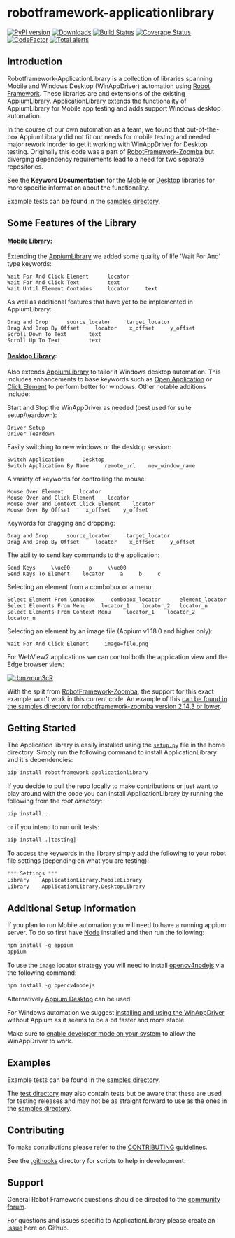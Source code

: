 robotframework-applicationlibrary
===========
[![PyPI version](https://badge.fury.io/py/robotframework-applicationlibrary.svg)](https://badge.fury.io/py/robotframework-applicationlibrary)
[![Downloads](https://pepy.tech/badge/robotframework-applicationlibrary)](https://pepy.tech/project/robotframework-applicationlibrary)
[![Build Status](https://github.com/Accruent/robotframework-applicationlibrary/workflows/tests/badge.svg?branch=master)](https://github.com/Accruent/robotframework-applicationlibrary/actions?query=workflow%3Atests)
[![Coverage Status](https://coveralls.io/repos/github/Accruent/robotframework-applicationlibrary/badge.svg?branch=master)](https://coveralls.io/github/Accruent/robotframework-applicationlibrary?branch=master)
[![CodeFactor](https://www.codefactor.io/repository/github/accruent/robotframework-applicationlibrary/badge)](https://www.codefactor.io/repository/github/accruent/robotframework-applicationlibrary)
[![Total alerts](https://img.shields.io/lgtm/alerts/g/Accruent/robotframework-applicationlibrary.svg?logo=lgtm&logoWidth=18)](https://lgtm.com/projects/g/Accruent/robotframework-applicationlibrary/alerts/)

Introduction
--------------

Robotframework-ApplicationLibrary is a collection of libraries spanning Mobile and Windows Desktop (WinAppDriver) automation using [Robot Framework](https://github.com/robotframework/robotframework).
These libraries are and extensions of the existing [AppiumLibrary](https://github.com/serhatbolsu/robotframework-appiumlibrary). ApplicationLibrary extends the functionality 
of AppiumLibrary for Mobile app testing and adds support Windows desktop automation.

In the course of our own automation as a team, we found that out-of-the-box AppiumLibrary did not fit our needs for mobile testing and needed major rework inorder to get it working with WinAppDriver for Desktop testing.
Originally this code was a part of [RobotFramework-Zoomba](https://github.com/Accruent/robotframework-zoomba) but diverging dependency requirements lead to a need for two separate repositories.

See the **Keyword Documentation** for the [Mobile](https://accruent.github.io/robotframework-applicationlibrary/MobileLibraryDocumentation.html) or [Desktop](https://accruent.github.io/robotframework-applicationlibrary/DesktopLibraryDocumentation.html) libraries for more specific information about the functionality.

Example tests can be found in the [samples directory](https://github.com/Accruent/robotframework-applicationlibrary/tree/master/samples).

Some Features of the Library
--------------
#### [Mobile Library](https://accruent.github.io/robotframework-applicationlibrary/MobileLibraryDocumentation.html):
Extending the [AppiumLibrary](https://github.com/serhatbolsu/robotframework-appiumlibrary) we added some quality of life 'Wait For And' type keywords:
```robotframework
Wait For And Click Element      locator
Wait For And Click Text         text
Wait Until Element Contains     locator     text
```
As well as additional features that have yet to be implemented in AppiumLibrary:
```robotframework
Drag and Drop      source_locator     target_locator
Drag And Drop By Offset     locator    x_offset     y_offset
Scroll Down To Text       text
Scroll Up To Text         text
```

#### [Desktop Library](https://accruent.github.io/robotframework-applicationlibrary/DesktopLibraryDocumentation.html):
Also extends [AppiumLibrary](https://github.com/serhatbolsu/robotframework-appiumlibrary) to tailor it Windows desktop automation. This includes enhancements to base keywords such as [Open Application](https://accruent.github.io/robotframework-applicationlibrary/DesktopLibraryDocumentation.html#Open%20Application) or [Click Element](https://accruent.github.io/robotframework-applicationlibrary/DesktopLibraryDocumentation.html#Click%20Element) to perform better for windows. Other notable additions include:

Start and Stop the WinAppDriver as needed (best used for suite setup/teardown):
```robotframework
Driver Setup
Driver Teardown
```
Easily switching to new windows or the desktop session:
```robotframework
Switch Application      Desktop
Switch Application By Name     remote_url    new_window_name
```
A variety of keywords for controlling the mouse:
```robotframework
Mouse Over Element     locator
Mouse Over and Click Element    locator
Mouse over and Context Click Element    locator
Mouse Over By Offset     x_offset    y_offset
```
Keywords for dragging and dropping:
```robotframework
Drag and Drop      source_locator     target_locator
Drag And Drop By Offset     locator    x_offset     y_offset
```
The ability to send key commands to the application:
```robotframework
Send Keys     \\ue00      p     \\ue00
Send Keys To Element    locator     a     b     c
```
Selecting an element from a combobox or a menu:
```robotframework
Select Element From ComboBox     combobox_locator      element_locator
Select Elements From Menu     locator_1    locator_2   locator_n
Select Elements From Context Menu     locator_1    locator_2   locator_n
```

Selecting an element by an image file (Appium v1.18.0 and higher only):
```robotframework
Wait For And Click Element     image=file.png
```

For WebView2 applications we can control both the application view and the Edge browser view:

<a target="_blank" rel="noopener noreferrer" href="https://user-images.githubusercontent.com/3010366/122806407-e4759700-d28f-11eb-8b72-779660606d9f.gif"><img src="https://user-images.githubusercontent.com/3010366/122806407-e4759700-d28f-11eb-8b72-779660606d9f.gif" alt="rbmzmun3cR" style="max-width:60%;"></a>

With the split from [RobotFramework-Zoomba](https://github.com/Accruent/robotframework-zoomba), the support for this exact example won't work in this current code. An example of this [can be found in the samples directory for robotframework-zoomba version 2.14.3 or lower](https://github.com/Accruent/robotframework-zoomba/blob/2.14.3/samples/WebView-DesktopTest.robot).

Getting Started
----------------

The Application library is easily installed using the [`setup.py`](https://github.com/Accruent/robotframework-applicationlibrary/blob/master/setup.py) file in the home directory.
Simply run the following command to install ApplicationLibrary and it's dependencies:

```python
pip install robotframework-applicationlibrary
```

If you decide to pull the repo locally to make contributions or just want to play around with the code
you can install ApplicationLibrary by running the following from the *root directory*:
```python
pip install .
```

or if you intend to run unit tests:
```python
pip install .[testing]
```

To access the keywords in the library simply add the following to your robot file settings (depending on what you are testing):
```python
*** Settings ***
Library    ApplicationLibrary.MobileLibrary
Library    ApplicationLibrary.DesktopLibrary
```

Additional Setup Information
---------------------------------

If you plan to run Mobile automation you will need to have a running appium server. To do so first have [Node](https://nodejs.org/en/download/)
installed and then run the following:
```python
npm install -g appium
appium
```

To use the `image` locator strategy you will need to install [opencv4nodejs](https://github.com/justadudewhohacks/opencv4nodejs) via the following command:
```python
npm install -g opencv4nodejs
```

Alternatively [Appium Desktop](https://github.com/appium/appium-desktop/releases) can be used.

For Windows automation we suggest [installing and using the WinAppDriver](https://github.com/Microsoft/WinAppDriver/releases) without Appium as it seems to be a bit faster and more stable.

Make sure to [enable developer mode on your system](https://www.howtogeek.com/292914/what-is-developer-mode-in-windows-10/#:~:text=How%20to%20Enable%20Developer%20Mode,be%20put%20into%20Developer%20Mode.) to allow the WinAppDriver to work.

Examples
------------
Example tests can be found in the [samples directory](https://github.com/Accruent/robotframework-applicationlibrary/tree/master/samples).

The [test directory](https://github.com/Accruent/robotframework-applicationlibrary/tree/master/test) may also contain tests but be aware that these are used for testing releases and may not be as straight forward to use as the ones in the [samples directory](https://github.com/Accruent/robotframework-applicationlibrary/tree/master/samples).


Contributing
-----------------

To make contributions please refer to the [CONTRIBUTING](https://github.com/Accruent/robotframework-applicationlibrary/blob/master/CONTRIBUTING.rst) guidelines.

See the [.githooks](https://github.com/Accruent/robotframework-applicationlibrary/tree/master/.githooks) directory for scripts to help in development. 

Support
---------------
General Robot Framework questions should be directed to the [community forum](https://forum.robotframework.org/).

For questions and issues specific to ApplicationLibrary please create an [issue](https://github.com/Accruent/robotframework-applicationlibrary/issues) here on Github.
